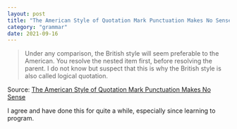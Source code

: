 ```yaml
---
layout: post
title: "The American Style of Quotation Mark Punctuation Makes No Sense"
category: "grammar"
date: 2021-09-16
---
```


> Under any comparison, the British style will seem preferable to the American. You resolve the nested item first, before resolving the parent. I do not know but suspect that this is why the British style is also called logical quotation.

Source: [The American Style of Quotation Mark Punctuation Makes No Sense](https://www.erichgrunewald.com/posts/the-american-style-of-quotation-mark-punctuation-makes-no-sense/)

I agree and have done this for quite a while, especially since learning to program.
